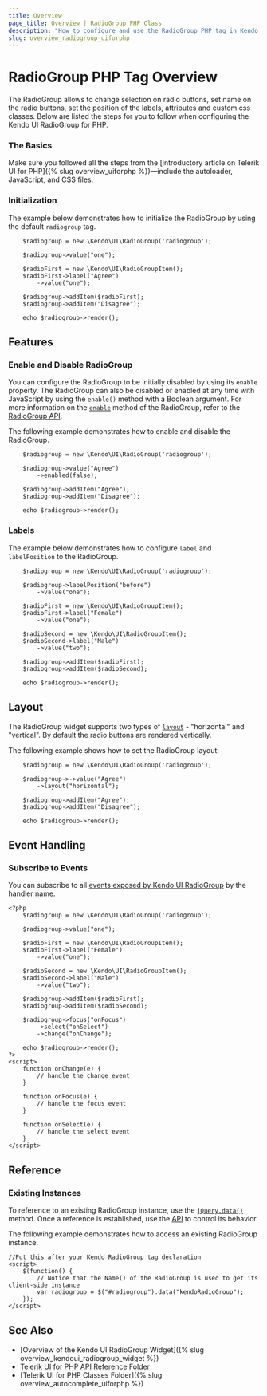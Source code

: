 ```yaml
---
title: Overview
page_title: Overview | RadioGroup PHP Class
description: "How to configure and use the RadioGroup PHP tag in Kendo UI."
slug: overview_radiogroup_uiforphp
---
```


# RadioGroup PHP Tag Overview

The RadioGroup allows to change selection on radio buttons, set name on the radio buttons, set the position of the labels, attributes and custom css classes. Below are listed the steps for you to follow when configuring the Kendo UI RadioGroup for PHP.

### The Basics

Make sure you followed all the steps from the [introductory article on Telerik UI for PHP]({% slug overview_uiforphp %})&mdash;include the autoloader, JavaScript, and CSS files.

### Initialization

The example below demonstrates how to initialize the RadioGroup by using the default `radiogroup` tag.


		$radiogroup = new \Kendo\UI\RadioGroup('radiogroup');

        $radiogroup->value("one");

        $radioFirst = new \Kendo\UI\RadioGroupItem();
        $radioFirst->label("Agree")
            ->value("one");			
		
        $radiogroup->addItem($radioFirst);
        $radiogroup->addItem("Disagree");

        echo $radiogroup->render();

## Features

### Enable and Disable RadioGroup

You can configure the RadioGroup to be initially disabled by using its `enable` property. The RadioGroup can also be disabled or enabled at any time with JavaScript by using the `enable()` method with a Boolean argument. For more information on the [`enable`](/api/javascript/ui/radiogroup#methods-enable) method of the RadioGroup, refer to the [RadioGroup API](/api/javascript/ui/radiogroup).

The following example demonstrates how to enable and disable the RadioGroup.


		$radiogroup = new \Kendo\UI\RadioGroup('radiogroup');

        $radiogroup->value("Agree")
            ->enabled(false);        		
		
        $radiogroup->addItem("Agree");
        $radiogroup->addItem("Disagree");

        echo $radiogroup->render();

### Labels

The example below demonstrates how to configure `label` and `labelPosition` to the RadioGroup.

    	$radiogroup = new \Kendo\UI\RadioGroup('radiogroup');

        $radiogroup->labelPosition("before")
            ->value("one");

        $radioFirst = new \Kendo\UI\RadioGroupItem();
        $radioFirst->label("Female")
            ->value("one");
			
		$radioSecond = new \Kendo\UI\RadioGroupItem();
		$radioSecond->label("Male")
            ->value("two");

        $radiogroup->addItem($radioFirst);
        $radiogroup->addItem($radioSecond);
        
        echo $radiogroup->render();

## Layout

The RadioGroup widget supports two types of [`layout`](/api/javascript/ui/radiogroup/configuration/layout) - "horizontal" and "vertical". By default the radio buttons are rendered vertically.

The following example shows how to set the RadioGroup layout:

     	$radiogroup = new \Kendo\UI\RadioGroup('radiogroup');

        $radiogroup->->value("Agree")
            ->layout("horizontal");        		
		
        $radiogroup->addItem("Agree");
        $radiogroup->addItem("Disagree");

        echo $radiogroup->render();


## Event Handling

### Subscribe to Events

You can subscribe to all [events exposed by Kendo UI RadioGroup](/api/web/radiogroup#events) by the handler name.


    <?php
     	$radiogroup = new \Kendo\UI\RadioGroup('radiogroup');

        $radiogroup->value("one");

        $radioFirst = new \Kendo\UI\RadioGroupItem();
        $radioFirst->label("Female")
            ->value("one");
			
		$radioSecond = new \Kendo\UI\RadioGroupItem();
		$radioSecond->label("Male")
            ->value("two");

        $radiogroup->addItem($radioFirst);
        $radiogroup->addItem($radioSecond);

        $radiogroup->focus("onFocus")
            ->select("onSelect")
            ->change("onChange");

        echo $radiogroup->render();
	?>
	<script>
    	function onChange(e) {
			// handle the change event
    	}

    	function onFocus(e) {
    	    // handle the focus event
    	}

    	function onSelect(e) {
    	    // handle the select event
    	}
    </script>
</script>

## Reference

### Existing Instances

To reference to an existing RadioGroup instance, use the [`jQuery.data()`](https://api.jquery.com/jQuery.data/) method. Once a reference is established, use the [API](/api/javascript/ui/radiogroup) to control its behavior.

The following example demonstrates how to access an existing RadioGroup instance.

    //Put this after your Kendo RadioGroup tag declaration
    <script>
        $(function() {
            // Notice that the Name() of the RadioGroup is used to get its client-side instance
            var radiogroup = $("#radiogroup").data("kendoRadioGroup");
        });
    </script>

## See Also

* [Overview of the Kendo UI RadioGroup Widget]({% slug overview_kendoui_radiogroup_widget %})
* [Telerik UI for PHP API Reference Folder](/api/php/Kendo/UI/AutoComplete)
* [Telerik UI for PHP Classes Folder]({% slug overview_autocomplete_uiforphp %})
